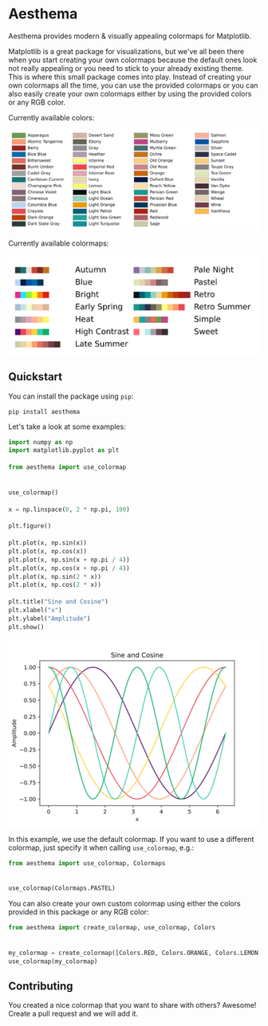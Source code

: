 # Aesthema

Aesthema provides modern &amp; visually appealing colormaps for Matplotlib.

Matplotlib is a great package for visualizations, but we've all been there when you start creating your own colormaps because the default ones look not really appealing or you need to stick to your already existing theme.
This is where this small package comes into play. Instead of creating your own colormaps all the time, you can use the provided colormaps or you can also easily create your own colormaps either by using the provided colors or any RGB color.

Currently available colors:

![Available colors](https://github.com/jspieler/aesthema/blob/main/docs/colors.svg?raw=True)

Currently available colormaps:

![Available colormaps](https://github.com/jspieler/aesthema/blob/main/docs/colormaps.svg?raw=True)

## Quickstart

You can install the package using `pip`:

```
pip install aesthema
```

Let's take a look at some examples:

```python
import numpy as np
import matplotlib.pyplot as plt

from aesthema import use_colormap


use_colormap()

x = np.linspace(0, 2 * np.pi, 100)

plt.figure()

plt.plot(x, np.sin(x))
plt.plot(x, np.cos(x))
plt.plot(x, np.sin(x + np.pi / 4))
plt.plot(x, np.cos(x + np.pi / 4))
plt.plot(x, np.sin(2 * x))
plt.plot(x, np.cos(2 * x))

plt.title("Sine and Cosine")
plt.xlabel("x")
plt.ylabel("Amplitude")
plt.show()
```

![Line plot example](./docs/lineplot.svg)

In this example, we use the default colormap. If you want to use a different colormap, just specify it when calling `use_colormap`, e.g.:

```python
from aesthema import use_colormap, Colormaps


use_colormap(Colormaps.PASTEL)
```

You can also create your own custom colormap using either the colors provided in this package or any RGB color:

```python
from aesthema import create_colormap, use_colormap, Colors


my_colormap = create_colormap([Colors.RED, Colors.ORANGE, Colors.LEMON, (141, 215, 127), Colors.LIGHT_OCEAN, (47, 72, 88)])
use_colormap(my_colormap)
```

## Contributing

You created a nice colormap that you want to share with others? Awesome! Create a pull request and we will add it.
